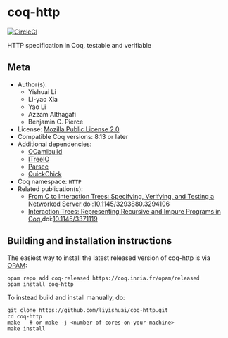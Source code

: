 <!---
This file was generated from `meta.yml`, please do not edit manually.
Follow the instructions on https://github.com/coq-community/templates to regenerate.
--->
# coq-http

[![CircleCI][circleci-shield]][circleci-link]

[circleci-shield]: https://circleci.com/gh/liyishuai/coq-http.svg?style=svg
[circleci-link]:   https://circleci.com/gh/liyishuai/coq-http




HTTP specification in Coq, testable and verifiable

## Meta

- Author(s):
  - Yishuai Li
  - Li-yao Xia
  - Yao Li
  - Azzam Althagafi
  - Benjamin C. Pierce
- License: [Mozilla Public License 2.0](LICENSE)
- Compatible Coq versions: 8.13 or later
- Additional dependencies:
  - [OCamlbuild](https://github.com/ocaml/ocamlbuild)
  - [ITreeIO](https://github.com/Lysxia/coq-itree-io)
  - [Parsec](https://github.com/liyishuai/coq-parsec)
  - [QuickChick](https://github.com/QuickChick/QuickChick/)
- Coq namespace: `HTTP`
- Related publication(s):
  - [From C to Interaction Trees:
    Specifying, Verifying, and Testing a Networked Server
](https://doi.org/10.1145/3293880.3294106) doi:[10.1145/3293880.3294106](https://doi.org/10.1145/3293880.3294106)
  - [Interaction Trees: Representing Recursive and Impure Programs in Coq
](https://doi.org/10.1145/3371119) doi:[10.1145/3371119](https://doi.org/10.1145/3371119)

## Building and installation instructions

The easiest way to install the latest released version of coq-http
is via [OPAM](https://opam.ocaml.org/doc/Install.html):

```shell
opam repo add coq-released https://coq.inria.fr/opam/released
opam install coq-http
```

To instead build and install manually, do:

``` shell
git clone https://github.com/liyishuai/coq-http.git
cd coq-http
make   # or make -j <number-of-cores-on-your-machine> 
make install
```



